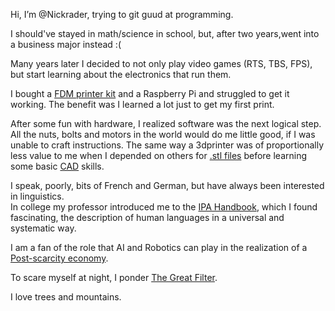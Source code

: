 Hi, I’m @Nickrader, trying to git guud at programming.

I should've stayed in math/science in school, 
but, after two years,went into a business major 
instead :(

Many years later I decided to not only play video
games (RTS, TBS, FPS), but start learning about the 
electronics that run them.

I bought a [FDM printer kit](https://folgertech.com/products/folger-tech-reprap-2020-prusa-i3-full-aluminum-3d-printer-kit) and a Raspberry Pi and struggled
to get it working.  The benefit was I learned a lot just
to get my first print.

After some fun with hardware, I realized software was the next
logical step.  All the nuts, bolts and motors in the world would 
do me little good, if I was unable to craft instructions.  The 
same way a 3dprinter was of proportionally less value to me 
when I depended on others for [.stl files](https://www.thingiverse.com/) before learning some
basic [CAD](https://www.autodesk.com/products/fusion-360/free-trial#) skills.

I speak, poorly, bits of French and German, but have always been interested in linguistics.  
In college my professor introduced me to the [IPA Handbook](https://www.internationalphoneticassociation.org/content/handbook-ipa), which I found fascinating, the 
description of human languages in a universal and systematic way.

I am a fan of the role that AI and Robotics can play in the realization 
of a [Post-scarcity economy](https://en.wikipedia.org/wiki/Post-scarcity_economy).

To scare myself at night, I ponder [The Great Filter](https://en.wikipedia.org/wiki/Great_Filter).  

I love trees and mountains.
